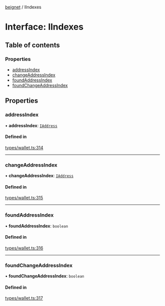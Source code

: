 [beignet](../README.md) / IIndexes

# Interface: IIndexes

## Table of contents

### Properties

- [addressIndex](IIndexes.md#addressindex)
- [changeAddressIndex](IIndexes.md#changeaddressindex)
- [foundAddressIndex](IIndexes.md#foundaddressindex)
- [foundChangeAddressIndex](IIndexes.md#foundchangeaddressindex)

## Properties

### addressIndex

• **addressIndex**: [`IAddress`](IAddress.md)

#### Defined in

[types/wallet.ts:314](https://github.com/synonymdev/beignet/blob/3144d66/src/types/wallet.ts#L314)

___

### changeAddressIndex

• **changeAddressIndex**: [`IAddress`](IAddress.md)

#### Defined in

[types/wallet.ts:315](https://github.com/synonymdev/beignet/blob/3144d66/src/types/wallet.ts#L315)

___

### foundAddressIndex

• **foundAddressIndex**: `boolean`

#### Defined in

[types/wallet.ts:316](https://github.com/synonymdev/beignet/blob/3144d66/src/types/wallet.ts#L316)

___

### foundChangeAddressIndex

• **foundChangeAddressIndex**: `boolean`

#### Defined in

[types/wallet.ts:317](https://github.com/synonymdev/beignet/blob/3144d66/src/types/wallet.ts#L317)
